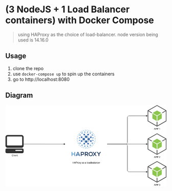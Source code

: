 # (3 NodeJS + 1 Load Balancer containers) with Docker Compose

> using HAProxy as the choice of load-balancer.
> node version being used is 14.16.0

## Usage

1. clone the repo
1. use `docker-compose up` to spin up the containers
1. go to http://localhost:8080

## Diagram

<p align="center">
  <img alt="Diagram" src="./diagram.png">
</p>
